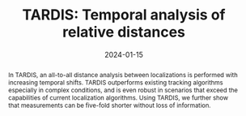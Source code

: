 ---
title: 'TARDIS: Temporal analysis of relative distances'
collection: software
date: 2024-01-15
doi: '10.1038/s41592-023-02149-7'
github: 'https://github.com/kjamartens/TARDIS-public/releases'
installation_instructions: 'Install TARDISInstaller.exe for a stand-alone version. Read the TARDIS manual for instructions.'
abstract: 'In TARDIS, an all-to-all distance analysis between localizations is performed with increasing temporal shifts. TARDIS outperforms existing tracking algorithms especially in complex conditions, and is even robust in scenarios that exceed the capabilities of current localization algorithms. Using TARDIS, we further show that measurements can be five-fold shorter without loss of information.'
papercite: 'Martens, et al., "Temporal analysis of relative distances (TARDIS) is a robust, parameter-free alternative to single-particle tracking" (2023), Nature Methods'
---